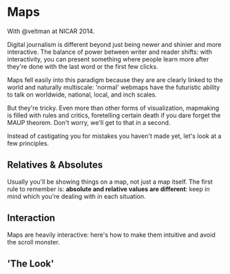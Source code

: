 # Maps

With @veltman at NICAR 2014.

Digital journalism is different beyond just being newer and shinier and more
interactive. The balance of power between writer and reader shifts: with
interactivity, you can present something where people learn more after they're
done with the last word or the first few clicks.

Maps fell easily into this paradigm because they are are clearly linked to the
world and naturally multiscale: 'normal' webmaps have the futuristic ability
to talk on worldwide, national, local, and inch scales.

But they're tricky. Even more than other forms of visualization, mapmaking
is filled with rules and critics, foretelling certain death if you dare
forget the MAUP theorem. Don't worry, we'll get to that in a second.

Instead of castigating you for mistakes you haven't made yet, let's look at a few
principles.

## Relatives & Absolutes

Usually you'll be showing things on a map, not just a map itself. The first
rule to remember is: **absolute and relative values are different**: keep
in mind which you're dealing with in each situation.

## Interaction

Maps are heavily interactive: here's how to make them intuitive and avoid
the scroll monster.

## 'The Look'
